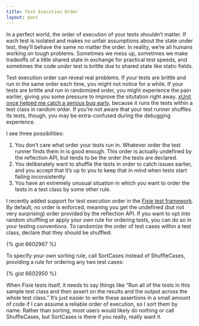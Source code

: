 ```yaml
---
title: Test Execution Order
layout: post
---
```

In a perfect world, the order of execution of your tests shouldn&#8217;t matter. If each test is isolated and makes no unfair assumptions about the state under test, they&#8217;ll behave the same no matter the order. In reality, we&#8217;re all humans working on tough problems. Sometimes we mess up, sometimes we make tradeoffs of a little shared state in exchange for practical test speeds, and sometimes the code _under_ test is brittle due to shared state like static fields.

Test execution order can reveal real problems. If your tests are brittle and run in the same order each time, you might not notice for a while. If your tests are brittle and run in randomized order, you might experience the pain earlier, giving you some pressure to improve the situtation right away. [xUnit once helped me catch a serious bug early](http://patrick.lioi.net/2012/10/25/avoid-mutation-by-default/), because it runs the tests within a test class in random order. If you&#8217;re not aware that your test runner shuffles its tests, though, you may be extra-confused during the debugging experience.

I see three possibilities:

  1. You don&#8217;t care what order your tests run in. Whatever order the test runner finds them in is good enough. This order is actually undefined by the reflection API, but tends to be the order the tests are declared.
  2. You deliberately want to shuffle the tests in order to catch issues earlier, and you accept that it&#8217;s up to you to keep that in mind when tests start failing inconsistently.
  3. You have an extremely unusual situation in which you want to order the tests in a test class by some other rule.

I recently added support for test execution order in the [Fixie test framework](https://github.com/fixie/fixie). By default, no order is enforced, meaning you get the undefined (but not very surprising) order provided by the reflection API. If you want to opt into random shuffling or apply your own rule for ordering tests, you can do so in your testing conventions. To randomize the order of test cases within a test class, declare that they should be shuffled:

{% gist 6602967 %}

To specify your own sorting rule, call SortCases instead of ShuffleCases, providing a rule for ordering any two test cases:

{% gist 6602950 %}

When Fixie tests itself, it needs to say things like &#8220;Run all of the tests in this sample test class and then assert on the results and the output across the whole test class.&#8221; It&#8217;s just easier to write these assertions in a small amount of code if I can assume a reliable order of execution, so I sort them by name. Rather than sorting, most users would likely do nothing or call ShuffleCases, but SortCases is there if you really, really want it.
